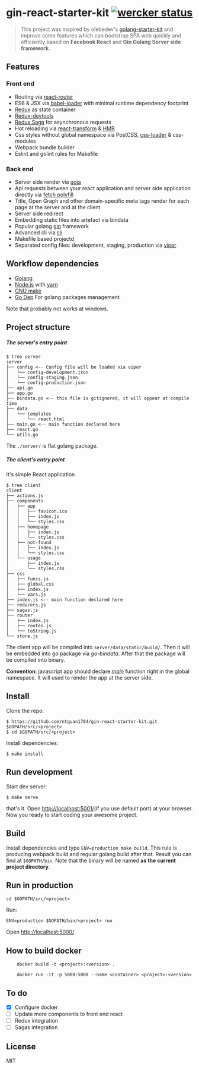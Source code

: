 # gin-react-starter-kit [![wercker status](https://app.wercker.com/status/9a89452d2dffe93d18383013e85c8566/s/master "wercker status")](https://app.wercker.com/project/byKey/9a89452d2dffe93d18383013e85c8566)

> This project was inspired by olebedev's [golang-starter-kit](https://github.com/olebedev/go-starter-kit) and improve some features which can bootstrap SPA web quickly and efficiently based on **Facebook React** and **Gin Golang Server side framework**.

## Features
### Front end
* Routing via [react-router](https://github.com/reactjs/react-router)
* ES6 & JSX via [babel-loader](https://github.com/babel/babel-loader) with minimal runtime dependency footprint
* [Redux](https://rackt.org/redux/) as state container
* [Redux-devtools](https://github.com/gaearon/redux-devtools)
* [Redux Saga](https://github.com/redux-saga) for asynchronous requests
* Hot reloading via [react-transform](https://github.com/gaearon/babel-plugin-react-transform) & [HMR](http://webpack.github.io/docs/hot-module-replacement.html)
* Css styles without global namespace via PostCSS, [css-loader](https://github.com/webpack/css-loader) & css-modules
* Webpack bundle builder
* Eslint and golint rules for Makefile

### Back end
* Server side render via [goja](https://github.com/dop251/goja)
* Api requests between your react application and server side application directly  via [fetch polyfill](https://github.com/olebedev/gojax/tree/master/fetch)
* Title, Open Graph and other domain-specific meta tags render for each page at the server and at the client
* Server side redirect
* Embedding static files into artefact via bindata
* Popular golang [gin](https://github.com/gin-gonic/gin) framework
* Advanced cli via [cli](https://github.com/codegangsta/cli)
* Makefile based projectd
* Separated config files: development, staging, production via [viper](https://github.com/spf13/viper)


## Workflow dependencies

* [Golang](https://golang.org/)
* [Node.js](https://nodejs.org/) with [yarn](https://yarnpkg.com)
* [GNU make](https://www.gnu.org/software/make/)
* [Go Dep](https://github.com/golang/dep) For golang packages management

Note that probably not works at windows.

## Project structure

##### The server's entry point
```
$ tree server
server
├── config <-- Config file will be loaded via viper
│   └── config-development.json
│   └── config-staging.json
│   └── config-production.json
├── api.go
├── app.go
├── bindata.go <-- this file is gitignored, it will appear at compile time
├── data
│   └── templates
│       └── react.html
├── main.go <-- main function declared here
├── react.go
└── utils.go
```

The `./server/` is flat golang package.

##### The client's entry point

It's simple React application

```
$ tree client
client
├── actions.js
├── components
│   ├── app
│   │   ├── favicon.ico
│   │   ├── index.js
│   │   └── styles.css
│   ├── homepage
│   │   ├── index.js
│   │   └── styles.css
│   ├── not-found
│   │   ├── index.js
│   │   └── styles.css
│   └── usage
│       ├── index.js
│       └── styles.css
├── css
│   ├── funcs.js
│   ├── global.css
│   ├── index.js
│   └── vars.js
├── index.js <-- main function declared here
├── reducers.js
├── sagas.js
├── router
│   ├── index.js
│   ├── routes.js
│   └── toString.js
└── store.js
```

The client app will be compiled into `server/data/static/build/`.  Then it will be embedded into go package via _go-bindata_. After that the package will be compiled into binary.

**Convention**: javascript app should declare [_main_](https://github.com/olebedev/go-starter-kit/blob/master/client/index.js#L4) function right in the global namespace. It will used to render the app at the server side.

## Install

Clone the repo:

```
$ https://github.com/ntquan1704/gin-react-starter-kit.git $GOPATH/src/<project>
$ cd $GOPATH/src/<project>
```

Install dependencies:

```
$ make install
```

## Run development

Start dev server:

```
$ make serve
```

that's it. Open [http://localhost:5001/](http://localhost:5001/)(if you use default port) at your browser. Now you ready to start coding your awesome project.

## Build

Install dependencies and type `ENV=production make build`. This rule is producing webpack build and regular golang build after that. Result you can find at `$GOPATH/bin`. Note that the binary will be named **as the current project directory**.

## Run in production
```
cd $GOPATH/src/<project>
```
Run: 
```
ENV=production $GOPATH/bin/<project> run
```

Open [http://localhost:5000/](http://localhost:5000/) 

## How to build docker
```
    docker build -t <project>:<version> .
```
```
    docker run -it -p 5000:5000 --name <container> <project>:<version>
```

## To do
- [x] Configure docker
- [ ] Update more components to front end react
- [ ] Redux integration
- [ ] Sagas integration

## License
MIT
